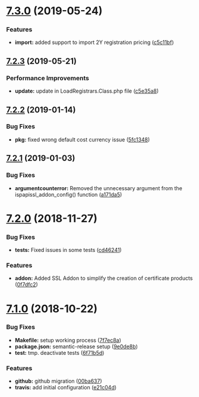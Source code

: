 # [7.3.0](https://github.com/hexonet/whmcs-ispapi-ssl/compare/v7.2.3...v7.3.0) (2019-05-24)


### Features

* **import:** added support to import 2Y registration pricing ([c5c11bf](https://github.com/hexonet/whmcs-ispapi-ssl/commit/c5c11bf))

## [7.2.3](https://github.com/hexonet/whmcs-ispapi-ssl/compare/v7.2.2...v7.2.3) (2019-05-21)


### Performance Improvements

* **update:** update in LoadRegistrars.Class.php file ([c5e35a8](https://github.com/hexonet/whmcs-ispapi-ssl/commit/c5e35a8))

## [7.2.2](https://github.com/hexonet/whmcs-ispapi-ssl/compare/v7.2.1...v7.2.2) (2019-01-14)


### Bug Fixes

* **pkg:** fixed wrong default cost currency issue ([5fc1348](https://github.com/hexonet/whmcs-ispapi-ssl/commit/5fc1348))

## [7.2.1](https://github.com/hexonet/whmcs-ispapi-ssl/compare/v7.2.0...v7.2.1) (2019-01-03)


### Bug Fixes

* **argumentcounterror:** Removed the unnecessary argument from the ispapissl_addon_config() function ([a171da5](https://github.com/hexonet/whmcs-ispapi-ssl/commit/a171da5))

# [7.2.0](https://github.com/hexonet/whmcs-ispapi-ssl/compare/v7.1.0...v7.2.0) (2018-11-27)


### Bug Fixes

* **tests:** Fixed issues in some tests ([cd46241](https://github.com/hexonet/whmcs-ispapi-ssl/commit/cd46241))


### Features

* **addon:** Added SSL Addon to simplify the creation of certificate products ([0f7dfc2](https://github.com/hexonet/whmcs-ispapi-ssl/commit/0f7dfc2))

# [7.1.0](https://github.com/hexonet/whmcs-ispapi-ssl/compare/v7.0.0...v7.1.0) (2018-10-22)


### Bug Fixes

* **Makefile:** setup working process ([7f7ec8a](https://github.com/hexonet/whmcs-ispapi-ssl/commit/7f7ec8a))
* **package.json:** semantic-release setup ([9e0de8b](https://github.com/hexonet/whmcs-ispapi-ssl/commit/9e0de8b))
* **test:** tmp. deactivate tests ([6f71b5d](https://github.com/hexonet/whmcs-ispapi-ssl/commit/6f71b5d))


### Features

* **github:** github migration ([00ba637](https://github.com/hexonet/whmcs-ispapi-ssl/commit/00ba637))
* **travis:** add initial configuration ([e21c04d](https://github.com/hexonet/whmcs-ispapi-ssl/commit/e21c04d))
